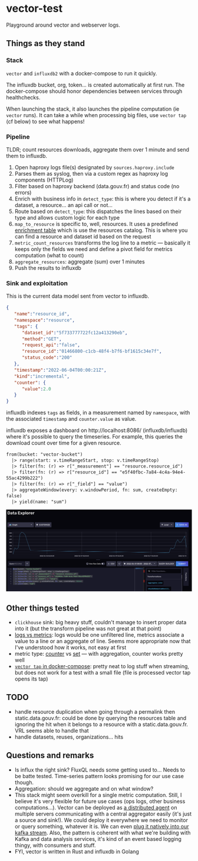 # vector-test

Playground around vector and webserver logs.

## Things as they stand

### Stack

`vector` and `influxdb2` with a docker-compose to run it quickly.

The influxdb bucket, org, token... is created automatically at first run. The docker-compose should honor dependencies between services through healthchecks.

When launching the stack, it also launches the pipeline computation (ie `vector` runs). It can take a while when processing big files, use `vector tap` (cf below) to see what happens!

### Pipeline

TLDR; count resources downloads, aggregate them over 1 minute and send them to influxdb.

1. Open haproxy logs file(s) designated by `sources.haproxy.include`
2. Parses them as syslog, then via a custom regex as haproxy log components (HTTPLog)
3. Filter based on haproxy backend (data.gouv.fr) and status code (no errors)
4. Enrich with business info in `detect_type`: this is where you detect if it's a dataset, a resource... an api call or not...
5. Route based on `detect_type`: this dispatches the lines based on their type and allows custom logic for each type
6. `map_to_resource` is specific to, well, resources. It uses a predefined [enrichment table](https://vector.dev/docs/reference/glossary/#enrichment-tables) which is use the resources catalog. This is where you can find a resource and dataset id based on the request
7. `metric_count_resources` transforms the log line to a metric — basically it keeps only the fields we need and define a pivot field for metrics computation (what to count)
8. `aggregate_resources`: aggregate (sum) over 1 minutes
9. Push the results to influxdb

### Sink and exploitation

This is the current data model sent from vector to influxdb.

```json
{
   "name":"resource_id",
   "namespace":"resource",
   "tags": {
      "dataset_id":"5f733777722fc12a413290eb",
      "method":"GET",
      "request_api":"false",
      "resource_id":"01466800-c1cb-48f4-b7f6-bf1615c34e7f",
      "status_code":"200"
   },
   "timestamp":"2022-06-04T00:00:21Z",
   "kind":"incremental",
   "counter": {
      "value":2.0
   }
}
```

influxdb indexes `tags` as fields, in a measurement named by `namespace`, with the associated `timestamp` and `counter.value` as value.

influxdb exposes a dashboard on http://localhost:8086/ (influxdb/influxdb) where it's possible to query the timeseries. For example, this queries the download count over time for a given resource.

```
from(bucket: "vector-bucket")
  |> range(start: v.timeRangeStart, stop: v.timeRangeStop)
  |> filter(fn: (r) => r["_measurement"] == "resource.resource_id")
  |> filter(fn: (r) => r["resource_id"] == "e5f40fbc-7a84-4c4a-94e4-55ac4299b222")
  |> filter(fn: (r) => r["_field"] == "value")
  |> aggregateWindow(every: v.windowPeriod, fn: sum, createEmpty: false)
  |> yield(name: "sum")
```

![](img/influx-dashboard.png)

## Other things tested

- `clickhouse` sink: big heavy stuff, couldn't manage to insert proper data into it (but the transform pipeline was not great at that point)
- [logs vs metrics](https://vector.dev/docs/about/under-the-hood/architecture/data-model/#event-types): logs would be one unfiltered line, metrics associate a value to a line or an aggregate of line. Seems more appropriate now that I've understood how it works, not easy at first
- metric type: [counter](https://vector.dev/docs/about/under-the-hood/architecture/data-model/metric/#counter) vs [set](https://vector.dev/docs/about/under-the-hood/architecture/data-model/metric/#set) — with aggregation, counter works pretty well
- [`vector tap` in docker-compose](https://vector.dev/guides/level-up/vector-tap-guide/): pretty neat to log stuff when streaming, but does not work for a test with a small file (file is processed vector tap opens its tap)

## TODO

- handle resource duplication when going through a permalink then static.data.gouv.fr: could be done by querying the resources table and ignoring the hit when it belongs to a resource with a static.data.gouv.fr. VRL seems able to handle that
- handle datasets, reuses, organizations... hits

## Questions and remarks

- Is influx the right sink? FluxQL needs some getting used to... Needs to be batte tested. Time-series pattern looks promising for our use case though.
- Aggregation: should we aggregate and on what window?
- This stack might seem overkill for a single metric computation. Still, I believe it's very flexible for future use cases (ops logs, other business computations...). Vector can be deployed as [a distributed agent](https://vector.dev/docs/setup/deployment/topologies/#distributed) on multiple servers communicating with a central aggregator easily (it's just a source and sink!). We could deploy it everywhere we need to monitor or query something, whatever it is. We can even [plug it natively into our kafka stream](https://vector.dev/docs/setup/deployment/topologies/#stream-based). Also, the pattern is coherent with what we're building with Kafka and data analysis services, it's kind of an event based logging thingy, with consumers and stuff.
- FYI, vector is written in Rust and influxdb in Golang
